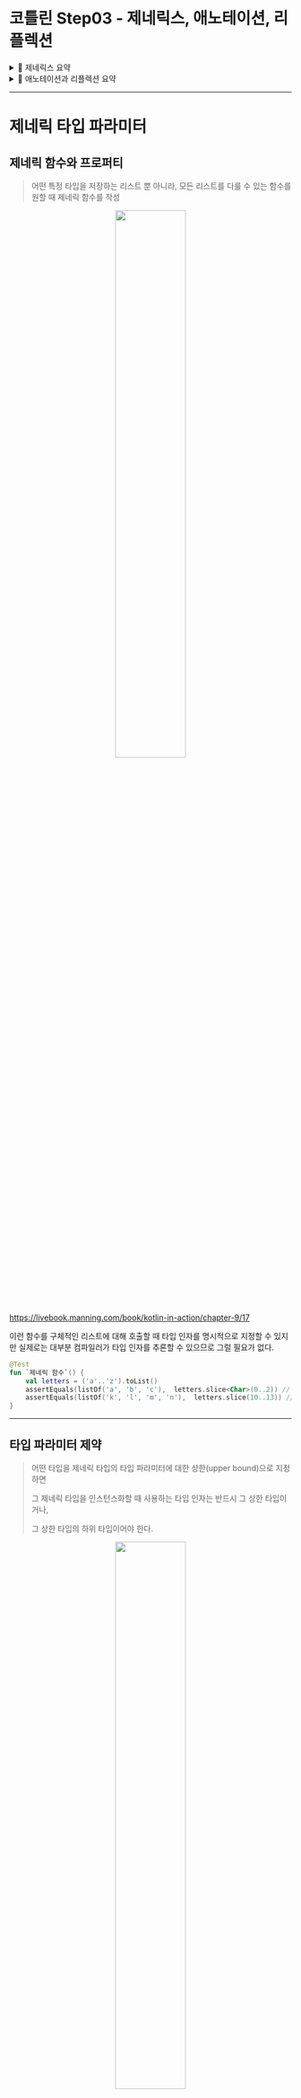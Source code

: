 # 코틀린 Step03 - 제네릭스, 애노테이션, 리플렉션

<details>
<summary>📒 제네릭스 요약</summary>

- 제네릭 함수와 클래스를 자바와 비슷하게 선언

```kotlin
fun <T> identity(value: T): T {
    return value
}

class Box<T>(val value: T)

@Test
fun `제네릭 함수`() {
    assertEquals(42, identity(42))
    assertEquals("Hello", identity("Hello"))
}

@Test
fun `제네릭 클래스`() {
    val intBox = Box(42)
    val stringBox = Box("Hello")

    assertEquals(42, intBox.value)
    assertEquals("Hello", stringBox.value)
}
```

- 자바와 마찬가지로 제네릭 타입의 타입 인자는 컴파일 시점에만 존재
- 타입 인자가 실행 시점에 지워지므로 타입 인자가 있는 타입(제네릭 타입)을 is 연산자를 사용해 검사 불가
- 인라인 함수의 타입 매개변수를 `refied`로 표시해서 실체화하면 실행 시점에 그 타입을 is로 검사하거나 java.lang.Class 인스턴스를 얻을 수 있다.
- 변성은 기저 클래스가 같고 타입 파라미터가 다른 두 제네릭 타입 사이의 상위/하위 타입 관계가 타입 인자 사이의 상위/하위 타입 관계에 의해 어떤 영향을 받는지를 명시하는 방법

```kotlin
open class Animal
class Dog : Animal()
class Box<out T>(val value: T)

@Test
fun `변성 테스트`() {
    val dogBox: Box<Dog> = Box(Dog())
    val animalBox: Box<Animal> = dogBox // out 키워드로 캐스팅 가능

    assertTrue(animalBox is Box<Animal>)
}
```

- 제네릭 클래스의 타입 파라미터가 `out` 위치에서만 사용되는 경우(생산자) 그 타입 파라미터를 `out`으로 표시해서 공변적으로 만들 수 있다.
    - 코틀린의 읽기 전용 List 인터페이스는 공변적이다.
    - 따라서 List<String>은 List<Any)의 하위 타입이다.
- 공변적인 경우와 반대로 제네릭 클래스의 타입 파라미터가 `in` 위치에서만 사용되는 경우(소비자) 그 타입 파라미터를 `in`으로 표시해서 반공변적으로 만들 수 있다.
- 함수 인터페이스는 첫 번째 타입 파라미터에 대해서는 반공변적이고, 두 번째 타입 파라미터에 대해서는 공변적이다.
    - 그래서 (Animal) → Int는 (Cat) → Number의 하위 타입이다.
- 코틀린에서는 제네릭 클래스의 공변성을 전체적으로 지정하거나(선언 지점 변성) 구체적인 사용 위치에서 지정할 수 있다. (사용 지점 변성)
- 제네릭 클래스의 타입 인자가 어떤 타입인지 정보가 없거나 타입 인자가 어떤 타입인지가 중요하지 않을 때 스타 프로젝션(`*`) 구문을 사용할 수 있다.
</details>

<details>
<summary>📕 애노테이션과 리플렉션 요약</summary>

- 코틀린에서 애노테이션을 적용할 때 사용하는 문법은 자바와 거의 동일
- 코틀린에서는 자바보다 더 넓은 대상에 애노테이션을 적용 가능 (ex. 파일과 식(expression))
- 애노테이션 인자로 원시 타입 값, 문자열, 이넘, 클래스 참조, 다른 애노테이션 클래스의 인스턴스, 그리고 지금까지 말한 여러 유형의 값으로 이뤄진 배열을 사용 가능
- `@get:Rule`을 사용해 애노테이션의 사용 대상을 명시하면 한 코틀린 선언이 여러 가지 바이트 코드 요소를 만들어내는 경우 정확히 어떤 부분에 애노테이션을 적용할지 지정 가능
- 애노테이션 클래스를 정의할 때는 본문이 없고 주 생성자의 모든 파라미터를 val 프로퍼티로 표시한 코틀린 클래스를 사용

```kotlin
@Target(AnnotationTarget.CLASS, AnnotationTarget.FUNCTION)
@Retention(AnnotationRetention.RUNTIME)
annotation class MyAnnotation(val name: String, val value: Int)
```

- 메타애노테이션을 사용해 대상, 애노테이션 유지 방식 등 여러 애노테이션 특성을 지정 가능

```kotlin
@Target(AnnotationTarget.CLASS, AnnotationTarget.FUNCTION) // 애노테이션 적용 대상
@Retention(AnnotationRetention.RUNTIME) // 애노테이션 유지 방식
@MustBeDocumented // 문서화 여부
annotation class MyAnnotation(val name: String, val value: Int)
```

- 리플렉션 API를 통해 실행 시점에 객체의 메소드와 프로퍼티를 열거하고 접근 가능
    - 리플렉션 API에는 클래스(KClass), 함수(KFunction) 등 여러 종류의 선언을 표현하는 인터페이스 제공
- 클래스를 컴파일 시점에 알고 있다면 `KClass` 인스턴스를 얻기 위해 ClassName::class를 사용
    - 하지만 실행 시점에 obj 변수에 담긴 객체로부터 KClass 인스턴스를 얻기 위해서는 obj.javaClass.kotlin을 사용
- `KFunction`과 `KProperty` 인터페이스는 모두 KCallable을 확장
    - KClassable은 제네릭 call 메소드를 제공
- `KCallable.callBy` 메소드를 사용하면 메소드를 호출하면서 디폴트 파라미터값을 사용 가능
- `KFunction0`, `KFunctiuon1` 등의 인터페이스는 모두 파라미터 수가 다른 함수를 표현하며, invoke 메소드를 사용해 함수 호출 가능
- `KProperty0`는 최상위 프로퍼티나 변수, `KProperty1`은 수신 객체가 있는 프로퍼티에 접근할 때 쓰는 인터페이스
    - 두 인퍼테이스 모두 GET 메소드를 사용해 프로퍼티 값을 가져올 수 있음
    - `KMutableProperty0`과 `KMutableProperty1`은 각각 KProperty0과 KProperty1을 확장하며, set 메소드를 통해 프로퍼티값을 변경할 수 있게 지원
</details>

---

# **제네릭 타입 파라미터**

## **제네릭 함수와 프로퍼티**

> 어떤 특정 타입을 저장하는 리스트 뿐 아니라, 모든 리스트를 다룰 수 있는 함수를 원할 때 제네릭 함수를 작성

<center><img src="../../.gitbook/assets/kotlin/generic.png" width="50%"></center>

https://livebook.manning.com/book/kotlin-in-action/chapter-9/17

이런 함수를 구체적인 리스트에 대해 호출할 때 타입 인자를 명시적으로 지정할 수 있지만 실제로는 대부분 컴파일러가 타입 인자를 추론할 수 있으므로 그럴 필요가 없다.

```kotlin
@Test
fun `제네릭 함수`() {
    val letters = ('a'..'z').toList()
    assertEquals(listOf('a', 'b', 'c'),  letters.slice<Char>(0..2)) // 타입 인자를 명시적으로 지정
    assertEquals(listOf('k', 'l', 'm', 'n'),  letters.slice(10..13)) // 컴파일러는 T가 Char라는 사실을 추론
}
```

---

## **타입 파라미터 제약**

> 어떤 타입을 제네릭 타입의 타입 파라미터에 대한 상한(upper bound)으로 지정하면 
> 
> 그 제네릭 타입을 인스턴스화할 때 사용하는 타입 인자는 반드시 그 상한 타입이거나,
> 
> 그 상한 타입의 하위 타입이어야 한다.

<center><img src="../../.gitbook/assets/kotlin/type-parameter.png" width="50%"></center>

https://livebook.manning.com/book/kotlin-in-action/chapter-9/17

타입 파라미터 `T`에 대한 상한을 정하고 나면 `T 타입`의 값을 그 상한 타입의 값으로 취급 가능

```kotlin
@Test
fun `타입 파라미터 제약`() {
    fun <T : Number> oneHalf(value: T): Double { // Number를 타입 파라미터 상한으로 지정
        return value.toDouble() / 2.0 // Number 클래스에 정의된 메소드를 호출
    }

    assertEquals(1.5, oneHalf(3))
}
```

---

## **타입 파라미터를 널이 될 수 없는 타입으로 한정**

아무런 상한을 정하지 않은 타입 파라미터는 결과적으로 `Any?`를 상한으로 정한 파라미터와 동일

```kotlin
class Processor<T> {
		fun process(value: T) {
				value?.hashCode() // 안전한 호출 필요
		}
}
```

`<T : Any>`라는 제약은 `T 타입`이 항상 널이 될 수 없는 타입이 되도록 보장

```kotlin
class Processor<T : Any> {
		fun process(value: T) {
				value.hashCode()
		}
}
```

# **실행 시 제네릭스의 동작**

## **실행 시점의 제네릭: 타입 검사와 캐스트**

> 자바와 마찬가지로 코틀린 제네릭 타입 인자 정보는 런타임에 지워진다. 
> 
> 이는 제네릭 클래스 인스턴스가 그 인스턴스를 생성할 때 쓰인 타입 인자에 대한 정보를 유지하지 않는다는 의미

```kotlin
val list1: List<String> = listOf("a", "b")
val list2: List<Int> = listOf(1, 2, 3)
```

<center><img src="../../.gitbook/assets/kotlin/type.png" width="50%"></center>

https://livebook.manning.com/book/kotlin-in-action/chapter-9/17

컴파일러는 두 리스트를 서로 다른 타입으로 인식하지만 실행 시점에 그 둘은 완전히 같은 타입의 객체

- 타입 파라미터가 2개 이상이라면 모든 타입 파라미터에 `*`를 포함

```kotlin
@Test
fun `실행 시점의 제네릭`() {
    fun printSum(c: Collection<*>): Int {
        val intList = c as? List<Int>
            ?: throw IllegalArgumentException("List is expected")
        return intList.sum()
    }

    val actual = listOf(1, 2, 3)
    assertEquals(6, printSum(actual))
    
    // 실행 시점에는 제네릭 타입의 타입 인자를 알 수 없으므로 캐스팅은 항상 성공
    assertThrows<IllegalArgumentException> {
        printSum(setOf(1, 2, 3))
    }
    // 잘못된 타입의 원소가 들어있는 리스트를 전달하면 실행 시점에 ClassCaseException 발생
    assertThrows<ClassCastException> {
        printSum(listOf('a', 'b', 'c'))
    }
}
```

코틀린 컴파일러는 컴파일 시점에 타입 정보가 주어진 경우에는 is 검사를 수행하게 허용

```kotlin
fun printSum(c: Collection<Int>): Int {
    if (c is List<Int>) {
        return c.sum()
    }
    throw IllegalArgumentException("is not list")
}

assertEquals(6, printSum(listOf(1, 2, 3)))
assertThrows<IllegalArgumentException> {
    printSum(setOf(1, 2, 3))
}
```

## **실체화한 타입 파라미터의 제약**

아래의 경우 실체화한 타입 파라미터 사용 가능

- 타입 검사와 캐스팅(is, !is, as, as?)
- 코틀린 리플렉션 API(::class) → 10장에서 설명
- 코틀린 타입에 대응하는 java.lang.Class를 얻기(::class.java)
- 다른 함수를 호출할 때 타입 인자로 사용

하지만 아래와 같은 일은 할 수 없음

- 타입 파라미터 클래스의 인스턴스 생성하기
- 타입 파라미터 클래스의 동반 객체 메소드 호출하기
- 실체화한 타입 파라미터를 요구하는 함수를 호출하면서 실체화하지 않은 타입 파라미터로 받은 타입을 타입 인자로 넘기기
- 클래스, 프로퍼티, 인라인 함수가 아닌 함수의 타입 파라미터를 refied로 지정하기

# **변성: 제네릭과 하위 타입**

> `List<String>`와 `List<Any>`와 같이 기저 타입이 같고 타입 인자가 다른 여러 타입이 
> 
> 서로 어떤 관계가 있는지 설명하는 개념

✅ 변성을 잘 활용하면 사용에 불편하지 않으면서 타입 안전성을 보장하는 API를 만들 수 있다.

## **변성이 있는 이유: 인자를 함수에 넘기기**

`List<Any>` 타입의 파라미터를 받는 함수에 `List<String>`을 넘기면 안전할까❓

- String 클래스는 Any를 확장하므로, Any 타입 값을 파라미터로 받는 함수에 String 값을 넘겨도 안전
- 하지만 Any와 String이 List 인터페이스의 타입 인자로 들어가는 경우 자신 있게 안전성을 말할 수 없음

```kotlin
val strings = mutableListOf(1, 2.0, "abc", "bac")
strings.add("asbc")
println(strings.maxBy { it.length }) // Type mismatch 에러
```

---

## **공변성: 하위 타입 관계를 유지**

A가 B의 하위 타입일 때 Producer<A>가 Producer<B>의 하위 타입이면 Peoducer는 공변적

- 이를 하위 타입 관계가 유지된다고 설명
- 예를 들어 Cat가 Animal의 하위 타입이기 때문에 Producer<Cat>은 Producer<Animal>의 하위 타입

코틀린에서 제네릭 클래스가 타입 파라미터에 대해 공변적임을 표시하려면 타입 파라미터 이름 앞에 `out`을 명시

```kotlin
interface Producer<out T> {  // 클래스가 T에 대해 공변적이라고 선언
    fun produce(): T
}
```

클래스의 타입 파라미터를 공변적으로 만들면 함수 정의에 사용한 파라미터 타입과 타입 인자의 타입이 정확히 일치하지 않더라도 그 클래스의 인스턴스를 함수 인자나 반환값으로 사용할 수 있다.

```kotlin
open class Animal {
    fun feed() { ... }
}
// T 타입 파라미터에 대해 아무 변성도 지정하지 않았기 때문에(무공변성)
// 고양이 무리는 동물 무리의 하위 클래스가 아니다.
class Herd<T : Animal> {
    val size: Int get() = ...
    operator fun get(i: Int): T { ... }
}
// 고양이 무리를 넘기면 타입 불일치(type mismatch) 오류 발생
fun feedAll(animals: Herd<Animal>) {
    for (i in 0 until animals.size) {
        animals[i].feed()
    }
}

class Cat : Animal() {   
    fun cleanLitter() { ... }
}
fun takeCareOfCats(cats: Herd<Cat>) {
    for (i in 0 until cats.size) {
        cats[i].cleanLitter()
        // feedAll(cats) // type mismatch        
    }
}

---

// TOBE
// Herd를 공변적인 클래스로 만들고
class Herd<out T : Animal> {  
   ...
}
// 호출 코드를 적절히 변경
fun takeCareOfCats(cats: Herd<Cat>) {
    for (i in 0 until cats.size) {
        cats[i].cleanLitter()
    }
    feedAll(cats)  
}
```

클래스 멤버를 선언할 때 타입 파라미터를 사용할 수 있는 지점은 모두 인(`in`)과 아웃(`out`)위치로 나뉜다. 

- T라는 타입 파라미터를 선언하고 T를 사용하는 함수가 멤버로 있는 클래스를 생각해보자.
- T가 함수의 `반환 타입`에 쓰인다면 T는 `아웃` 위치 → T 타입의 값을 생산
- T가 함수의 `파라미터 타입`에 쓰인다면 T는 `인` 위치 → T 타입의 값을 소비

<center><img src="../../.gitbook/assets/kotlin/position.png" width="50%"></center>

https://livebook.manning.com/book/kotlin-in-action/chapter-9/17

---

## **반공변성: 뒤집힌 하위 타입 관계**

반공변 클래스의 하위 타입 관계는 공변 클래스의 경우와 반대

- 타입 B가 타입 A의 하위 타입인 경우 Consumer<A>가 Consumer<B>의 하위 타입인 관계가 성립하면
- 제네릭 클래스 Consumer<T>는 타입 인자 T에 대해 반공변

<center><img src="../../.gitbook/assets/kotlin/position-1.png" width="50%"></center>

https://livebook.manning.com/book/kotlin-in-action/chapter-9/17

| 공변성                                              | 반공변성                                          | 무공변                        |
| --------------------------------------------------- | ------------------------------------------------- | ----------------------------- |
| Producer<out T>                                     | Consumer<in T>                                    | MutableList<T>                |
| 타입 인자의 하위 타입 관계가 제네릭 타입에서도 유지 | 타입 인자의 하위 타입 관계가 제네릭 타입에서 역전 | 하위 타입 관계가 성립 X       |
| `Producer<Cat>`은 `Producer<Animal>`의 하위 타입    | `Consumer<Animal>`은 `Consumer<Cat>`의 하위 유형  |                               |
| T를 out 위치에서만 사용 가능                        | T를 in 위치에서만 사용 가능                       | T를 아무 위치에서나 사용 가능 |

---

## **스타 프로젝션: 타입 인자 대신 * 사용**

*MutableList<>는 MutableList<Any?>와 같지 않다.*

- `MutableList<Any?>`는 모든 타입의 원소를 담을 수 있다는 사실을 알 수 있는 리스트
- 반면 `MutableList<>`는 어떤 정해진 구체적인 타입의 원소만을 담는 리스트지만 그 원소의 타입을 정확히 모른다는 사실을 표현

```kotlin
@Test
fun `타입 인자 대신 * 사용`() {
    val anyList: MutableList<Any?> = mutableListOf('a', 1, "qwe")
    anyList.add(42) // Any 타입의 원소 추가 가능
    assertEquals<MutableList<Any?>>(mutableListOf('a', 1, "qwe", 42), anyList)

    val chars = mutableListOf('a', 'b', 'c')
    // 어떤 구체적인 타입의 원소를 담는 리스트이지만 그 타입을 모름
    val unknownElements: MutableList<*> = chars 
    // unknownElements.add(42) // 컴파일러는 이 메소드 호출을 금지(The integer literal does not conform to the expected type Nothing)
    assertEquals('a', unknownElements.first()) // 원소를 가져오는 것은 안전
}
```

타입 파라미터를 시그니처에서 전혀 언급하지 않거나 데이터를 읽기는 하지만 그 타입에는 관심이 없는 경우와 같이 타입 인자 정보가 중요하지 않을 때도 스타 프로젝션 구문을 사용

```kotlin
fun printFirst(list: List<*>): Any? { // 모든 리스트를 인자로
    if (list.isNotEmpty()) { // isNotEmpty()에서는 제네릭 타입 파라미터를 사용하지 않음
        return list.first() // first()는 Any?를 반환하지만 여기서는 그 타입만으로 충분
    }
    throw IllegalArgumentException("list is empty")
}
assertEquals("Svetlana", printFirst(listOf("Svetlana", "Dmitry")))
```

# **애노테이션 선언과 적용**

## **애노테이션 적용**

애노테이션의 인자로는 아래 항목들이 들어갈 수 있다.

- 원시 타입의 값
- 문자열
- enum
- 클래스 참조
- 다른 애노테이션 클래스
- 그리고 지금까지 말한 요소들로 이뤄진 배열

애노테이션 인자를 지정하는 문법은 자바와 약간 다르다.

- 클래스를 애노테이션 인자로 지정할 때는 @MyAnnotation(MyClass::class)처럼 `::class`를 클래스 이름 뒤에 뒤에 넣어야 한다.
- 다른 애노테이션을 인자로 지정할 때는 인자로 들어가는 애노테이션의 이름 앞에 `@`를 넣지 않아야 한다.
- 배열을 인자로 지정하려면 @RequestMapping(path = arrayOf("/foo", "/bar"))처럼 `arrayOf` 함수를 사용한다.
    - 자바에서 선언한 애노테이션 클래스를 사용한다면 value라는 이름의 파라미터가 필요에 따라 자동으로 가변 길이 인자로 변환된다.
    - 따라서 그런 경우에는 @JavaAnnotationWithArrayValue("abc", "foo", "bar")처럼 arrayOf 함수를 쓰지 않아도 된다.

애노테이션 인자를 컴파일 시점에 알 수 있어야 한다. 

- 따라서 임의의 프로퍼티를 인자로 지정할 수는 없다.
- 프로퍼티를 애노테이션 인자로 사용하려면 그 앞에 const 변경자를 붙여야 한다.

```kotlin
const val TEST_TIMEOUT = 100L

@Test(timeout = TEST_TIMEOUT) fun testMethod() { ... }
```

---

## **메타 애노테이션: 애노테이션을 처리하는 방법 제어**

> 자바와 마찬가지로 코틀린 애노테이션 클래스에도 애노테이션을 붙일 수 있다. 
> 
> 애노테이션 클래스에 적용할 수 있는 애노테이션을 `메타애노테이션`이라고 부른다.

`@Target` 메타애노테이션은 애노테이션을 적용할 수 있는 요소의 유형을 지정

- 애노테이션 클래스에 대해 구체적인 `@Target`을 지정하지 않으면 모든 선언에 적용할 수 있는 애노테이션이 된다.

```kotlin
@Target(AnnotaionTarget.PROPERTY)
annotation class JsonExclude
```

**✅ @Retention 애노테이션**

`@Retention`은 정의 중인 애노테이션 클래스를 ***소스 수준***에서만 유지할지 ***.class 파일에 저장***할지, ***실행 시점에 리플렉션을 사용해 접근***할 수 있게 할지를 지정하는 `메타애노테이션`이다.